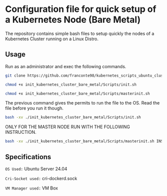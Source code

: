 # Configuration file for quick setup of a Kubernetes Node (Bare Metal)

The repository contains simple bash files to setup quickly the nodes of a Kubernetes Cluster running on a Linux Distro. 

## Usage

Run as an administrator and exec the following commands.

```bash
git clone https://github.com/franconte98/kubernetes_scripts_ubuntu_cluster.git
```

```bash
chmod +x init_kubernetes_cluster_bare_metal/Scripts/init.sh
```
```bash
chmod +x init_kubernetes_cluster_bare_metal/Scripts/masterinit.sh
```
The previous command gives the permits to run the file to the OS. Read the file before you run it though.

```bash
bash -xv ./init_kubernetes_cluster_bare_metal/Scripts/init.sh
```

ONLY FOR THE MASTER NODE RUN WITH THE FOLLOWING INSTRUCTION.

```bash
bash -xv ./init_kubernetes_cluster_bare_metal/Scripts/masterinit.sh INSERT_CONTROL_PLANE_IP
```

## Specifications

` OS Used: ` Ubuntu Server 24.04

` Cri-Socket used: ` cri-dockerd.sock

` VM Manager used: ` VM Box
